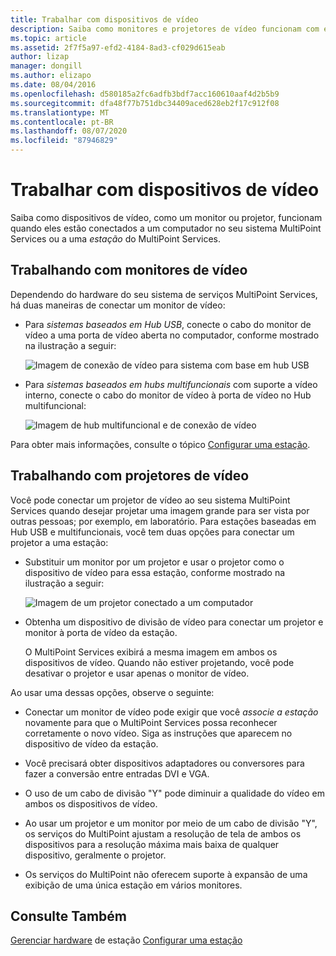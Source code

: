 ```yaml
---
title: Trabalhar com dispositivos de vídeo
description: Saiba como monitores e projetores de vídeo funcionam com estações nos serviços do MultiPoint
ms.topic: article
ms.assetid: 2f7f5a97-efd2-4184-8ad3-cf029d615eab
author: lizap
manager: dongill
ms.author: elizapo
ms.date: 08/04/2016
ms.openlocfilehash: d580185a2fc6adfb3bdf7acc160610aaf4d2b5b9
ms.sourcegitcommit: dfa48f77b751dbc34409aced628eb2f17c912f08
ms.translationtype: MT
ms.contentlocale: pt-BR
ms.lasthandoff: 08/07/2020
ms.locfileid: "87946829"
---
```

# <a name="work-with-video-devices"></a>Trabalhar com dispositivos de vídeo
Saiba como dispositivos de vídeo, como um monitor ou projetor, funcionam quando eles estão conectados a um computador no seu sistema MultiPoint Services ou a uma *estação* do MultiPoint Services.

## <a name="working-with-video-monitors"></a>Trabalhando com monitores de vídeo
Dependendo do hardware do seu sistema de serviços MultiPoint Services, há duas maneiras de conectar um monitor de vídeo:

-   Para *sistemas baseados em Hub USB*, conecte o cabo do monitor de vídeo a uma porta de vídeo aberta no computador, conforme mostrado na ilustração a seguir:

    ![Imagem de conexão de vídeo para sistema com base em hub USB](./media/WMSVideoConnection.gif)

-   Para *sistemas baseados em hubs multifuncionais* com suporte a vídeo interno, conecte o cabo do monitor de vídeo à porta de vídeo no Hub multifuncional:

    ![Imagem de hub multifuncional e de conexão de vídeo](./media/WMSMultifunctionHubVideoConnection.gif)

Para obter mais informações, consulte o tópico [Configurar uma estação](Set-Up-a-Station.md).

## <a name="working-with-video-projectors"></a>Trabalhando com projetores de vídeo
Você pode conectar um projetor de vídeo ao seu sistema MultiPoint Services quando desejar projetar uma imagem grande para ser vista por outras pessoas; por exemplo, em laboratório. Para estações baseadas em Hub USB e multifuncionais, você tem duas opções para conectar um projetor a uma estação:

-   Substituir um monitor por um projetor e usar o projetor como o dispositivo de vídeo para essa estação, conforme mostrado na ilustração a seguir:

    ![Imagem de um projetor conectado a um computador](./media/WMSVideoProjectorConnection.gif)

-   Obtenha um dispositivo de divisão de vídeo para conectar um projetor e monitor à porta de vídeo da estação.

    O MultiPoint Services exibirá a mesma imagem em ambos os dispositivos de vídeo. Quando não estiver projetando, você pode desativar o projetor e usar apenas o monitor de vídeo.

Ao usar uma dessas opções, observe o seguinte:

-   Conectar um monitor de vídeo pode exigir que você *associe a estação* novamente para que o MultiPoint Services possa reconhecer corretamente o novo vídeo. Siga as instruções que aparecem no dispositivo de vídeo da estação.

-   Você precisará obter dispositivos adaptadores ou conversores para fazer a conversão entre entradas DVI e VGA.

-   O uso de um cabo de divisão "Y" pode diminuir a qualidade do vídeo em ambos os dispositivos de vídeo.

-   Ao usar um projetor e um monitor por meio de um cabo de divisão "Y", os serviços do MultiPoint ajustam a resolução de tela de ambos os dispositivos para a resolução máxima mais baixa de qualquer dispositivo, geralmente o projetor.

-   Os serviços do MultiPoint não oferecem suporte à expansão de uma exibição de uma única estação em vários monitores.

## <a name="see-also"></a>Consulte Também
[Gerenciar hardware](Manage-Station-Hardware.md) 
 de estação [Configurar uma estação](Set-Up-a-Station.md)